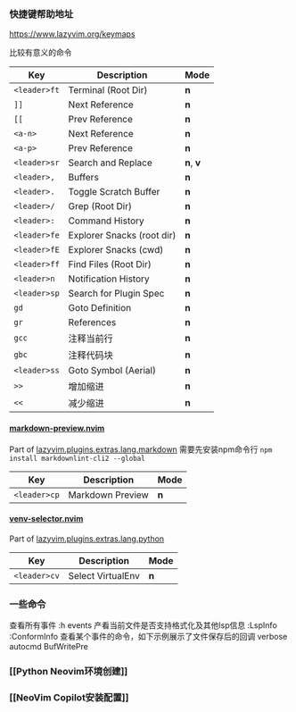 ### 快捷键帮助地址
https://www.lazyvim.org/keymaps

比较有意义的命令

| Key          | Description                | Mode         |
| ------------ | -------------------------- | ------------ |
| `<leader>ft` | Terminal (Root Dir)        | **n**        |
| `]]`         | Next Reference             | **n**        |
| `[[`         | Prev Reference             | **n**        |
| `<a-n>`      | Next Reference             | **n**        |
| `<a-p>`      | Prev Reference             | **n**        |
| `<leader>sr` | Search and Replace         | **n**, **v** |
| `<leader>,`  | Buffers                    | **n**        |
| `<leader>.`  | Toggle Scratch Buffer      | **n**        |
| `<leader>/`  | Grep (Root Dir)            | **n**        |
| `<leader>:`  | Command History            | **n**        |
| `<leader>fe` | Explorer Snacks (root dir) | **n**        |
| `<leader>fE` | Explorer Snacks (cwd)      | **n**        |
| `<leader>ff` | Find Files (Root Dir)      | **n**        |
| `<leader>n`  | Notification History       | **n**        |
| `<leader>sp` | Search for Plugin Spec     | **n**        |
| `gd`         | Goto Definition            | **n**        |
| `gr`         | References                 | **n**        |
| `gcc`        | 注释当前行                      | **n**        |
| `gbc`        | 注释代码块                      | **n**        |
| `<leader>ss` | Goto Symbol (Aerial)       | **n**        |
| `>>`         | 增加缩进                       | **n**        |
| `<<`         | 减少缩进                       | **n**        |
#### [markdown-preview.nvim](https://github.com/iamcco/markdown-preview.nvim.git)

Part of [lazyvim.plugins.extras.lang.markdown](https://www.lazyvim.org/extras/lang/markdown)
需要先安装npm命令行
`npm install markdownlint-cli2 --global`

| Key          | Description      | Mode  |
| ------------ | ---------------- | ----- |
| `<leader>cp` | Markdown Preview | **n** |
#### [venv-selector.nvim](https://github.com/linux-cultist/venv-selector.nvim.git)
Part of [lazyvim.plugins.extras.lang.python](https://www.lazyvim.org/extras/lang/python)

| Key          | Description       | Mode  |
| ------------ | ----------------- | ----- |
| `<leader>cv` | Select VirtualEnv | **n** |

### 一些命令

查看所有事件
:h events
产看当前文件是否支持格式化及其他lsp信息
:LspInfo
:ConformInfo
查看某个事件的命令，如下示例展示了文件保存后的回调
verbose autocmd BufWritePre

### [[Python Neovim环境创建]]

### [[NeoVim Copilot安装配置]]